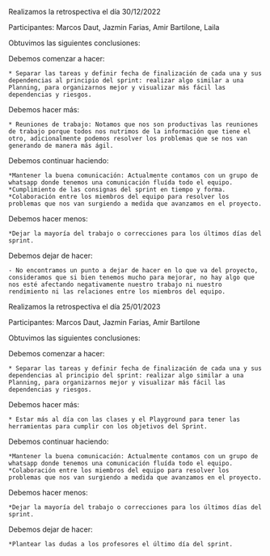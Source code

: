 Realizamos la retrospectiva el día 30/12/2022

Participantes: Marcos Daut, Jazmin Farias, Amir Bartilone, Laila 

Obtuvimos las siguientes conclusiones: 

Debemos comenzar a hacer: 

    * Separar las tareas y definir fecha de finalización de cada una y sus dependencias al principio del sprint: realizar algo similar a una Planning, para organizarnos mejor y visualizar más fácil las dependencias y riesgos.

Debemos hacer más:

    * Reuniones de trabajo: Notamos que nos son productivas las reuniones de trabajo porque todos nos nutrimos de la información que tiene el otro, adicionalmente podemos resolver los problemas que se nos van generando de manera más ágil.

Debemos continuar haciendo: 

    *Mantener la buena comunicación: Actualmente contamos con un grupo de whatsapp donde tenemos una comunicación fluída todo el equipo.
    *Cumplimiento de las consignas del sprint en tiempo y forma.
    *Colaboración entre los miembros del equipo para resolver los problemas que nos van surgiendo a medida que avanzamos en el proyecto.

Debemos hacer menos:

    *Dejar la mayoría del trabajo o correcciones para los últimos días del sprint.

Debemos dejar de hacer:

    - No encontramos un punto a dejar de hacer en lo que va del proyecto, consideramos que si bien tenemos mucho para mejorar, no hay algo que nos esté afectando negativamente nuestro trabajo ni nuestro rendimiento ni las relaciones entre los miembros del equipo.





Realizamos la retrospectiva el día 25/01/2023

Participantes: Marcos Daut, Jazmin Farias, Amir Bartilone

Obtuvimos las siguientes conclusiones: 

Debemos comenzar a hacer: 

    * Separar las tareas y definir fecha de finalización de cada una y sus dependencias al principio del sprint: realizar algo similar a una Planning, para organizarnos mejor y visualizar más fácil las dependencias y riesgos.

Debemos hacer más:

    * Estar más al día con las clases y el Playground para tener las herramientas para cumplir con los objetivos del Sprint.

Debemos continuar haciendo: 

    *Mantener la buena comunicación: Actualmente contamos con un grupo de whatsapp donde tenemos una comunicación fluída todo el equipo.
    *Colaboración entre los miembros del equipo para resolver los problemas que nos van surgiendo a medida que avanzamos en el proyecto.

Debemos hacer menos:

    *Dejar la mayoría del trabajo o correcciones para los últimos días del sprint.
    

Debemos dejar de hacer:

    *Plantear las dudas a los profesores el último día del sprint.